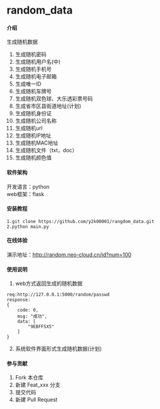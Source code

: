 # random_data

#### 介绍
生成随机数据
1. 生成随机密码
2. 生成随机用户名(中)
3. 生成随机手机号
4. 生成随机电子邮箱
5. 生成唯一ID
6. 生成随机车牌号
7. 生成随机双色球、大乐透彩票号码
8. 生成省市区县街道地址(计划)
9. 生成随机身份证
10. 生成随机公司名称
11. 生成随机url
12. 生成随机IP地址
13. 生成随机MAC地址
14. 生成随机文件（txt，doc）
15. 生成随机颜色值
#### 软件架构
开发语言：python  
web框架：flask

#### 安装教程

```
1.git clone https://github.com/y2k00001/rangdom_data.git
2.python main.py
```
#### 在线体验
演示地址：http://random.neo-cloud.cn/id?num=100

#### 使用说明

1. web方式返回生成的随机数据
~~~
req:http://127.0.0.1:5000/random/passwd
response: 
{
    code: 0,
    msg: "成功",
    data: [
        "9EBFFSX5"
    ]
}
~~~
2. 系统软件界面形式生成随机数据(计划)


#### 参与贡献

1.  Fork 本仓库
2.  新建 Feat_xxx 分支
3.  提交代码
4.  新建 Pull Request


